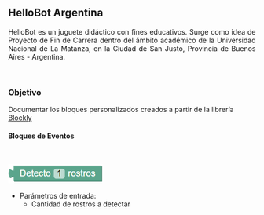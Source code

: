 ## HelloBot Argentina


<div style="text-align: justify"> HelloBot es un juguete didáctico con fines educativos. Surge como idea de Proyecto de Fin de Carrera dentro del ámbito académico de la Universidad Nacional de La Matanza, en la Ciudad de San Justo, Provincia de Buenos Aires - Argentina. </div>


&nbsp;
### Objetivo


Documentar los bloques personalizados creados a partir de la librería [Blockly](https://developers.google.com/blockly/)


#### Bloques de Eventos


&nbsp;

![Detección de rostros](/images/detectarRostro.png)

* Parámetros de entrada:
  * Cantidad de rostros a detectar
